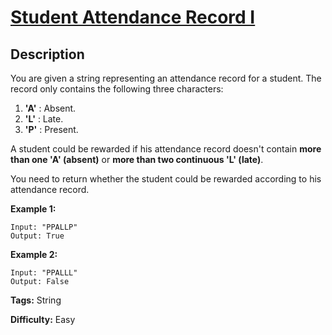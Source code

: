 # [Student Attendance Record I][title]

## Description

You are given a string representing an attendance record for a student. The
record only contains the following three characters:

  1. **'A'** : Absent.
  2. **'L'** : Late.
  3. **'P'** : Present.

A student could be rewarded if his attendance record doesn't contain **more
than one 'A' (absent)** or **more than two continuous 'L' (late)**.

You need to return whether the student could be rewarded according to his
attendance record.

**Example 1:**


```
Input: "PPALLP"
Output: True
```

**Example 2:**


```
Input: "PPALLL"
Output: False
```


**Tags:** String

**Difficulty:** Easy

[title]: https://leetcode.com/problems/student-attendance-record-i
